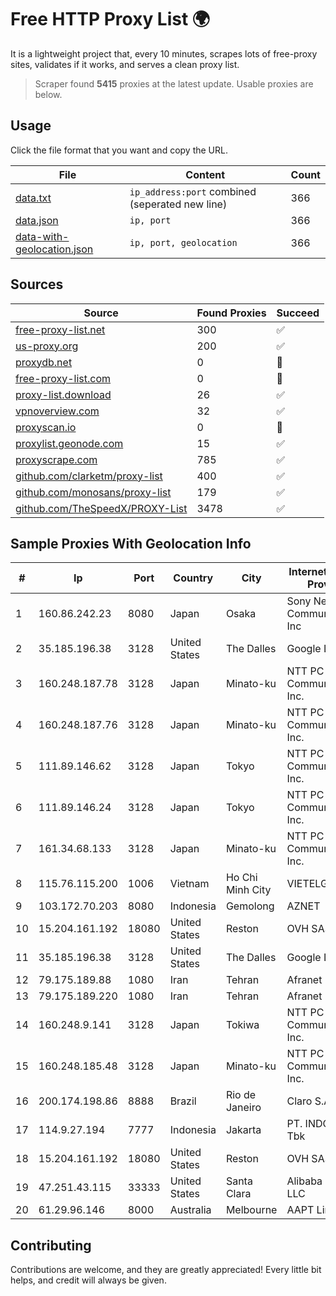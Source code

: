 
# Free HTTP Proxy List 🌍

It is a lightweight project that, every 10 minutes, scrapes lots of free-proxy sites, validates if it works, and serves a clean proxy list.


> Scraper found **5415** proxies at the latest update. Usable proxies are below.

## Usage

Click the file format that you want and copy the URL.


|File|Content|Count|
|----|-------|-----|
|[data.txt](https://raw.githubusercontent.com/themiralay/Proxy-List-World/master/data.txt)|`ip_address:port` combined (seperated new line)|366|
|[data.json](https://raw.githubusercontent.com/themiralay/Proxy-List-World/master/data.json)|`ip, port`|366|
|[data-with-geolocation.json](https://raw.githubusercontent.com/themiralay/Proxy-List-World/master/data-with-geolocation.json)|`ip, port, geolocation`|366|

## Sources

|Source|Found Proxies|Succeed|
|------|-------------|-------|
|[free-proxy-list.net](https://free-proxy-list.net)|300|✅|
|[us-proxy.org](https://www.us-proxy.org)|200|✅|
|[proxydb.net](http://proxydb.net)|0|🚫|
|[free-proxy-list.com](https://free-proxy-list.com/?page=&port=&type%5B%5D=http&type%5B%5D=https&up_time=0&search=Search)|0|🚫|
|[proxy-list.download](https://www.proxy-list.download/HTTP)|26|✅|
|[vpnoverview.com](https://vpnoverview.com/privacy/anonymous-browsing/free-proxy-servers)|32|✅|
|[proxyscan.io](https://www.proxyscan.io)|0|🚫|
|[proxylist.geonode.com](https://proxylist.geonode.com/api/proxy-list?limit=300&page=1&sort_by=lastChecked&sort_type=desc&protocols=http,https)|15|✅|
|[proxyscrape.com](https://api.proxyscrape.com/v2/?request=displayproxies&protocol=http&timeout=10000&country=all&ssl=all&anonymity=all)|785|✅|
|[github.com/clarketm/proxy-list](https://raw.githubusercontent.com/clarketm/proxy-list/master/proxy-list-raw.txt)|400|✅|
|[github.com/monosans/proxy-list](https://raw.githubusercontent.com/monosans/proxy-list/main/proxies/http.txt)|179|✅|
|[github.com/TheSpeedX/PROXY-List](https://raw.githubusercontent.com/TheSpeedX/PROXY-List/master/http.txt)|3478|✅|


## Sample Proxies With Geolocation Info

|#|Ip|Port|Country|City|Internet Service Provider|
|-|--|----|-------|----|-------------------------|
|1|160.86.242.23|8080|Japan|Osaka|Sony Network Communications Inc|
|2|35.185.196.38|3128|United States|The Dalles|Google LLC|
|3|160.248.187.78|3128|Japan|Minato-ku|NTT PC Communications, Inc.|
|4|160.248.187.76|3128|Japan|Minato-ku|NTT PC Communications, Inc.|
|5|111.89.146.62|3128|Japan|Tokyo|NTT PC Communications, Inc.|
|6|111.89.146.24|3128|Japan|Tokyo|NTT PC Communications, Inc.|
|7|161.34.68.133|3128|Japan|Minato-ku|NTT PC Communications, Inc.|
|8|115.76.115.200|1006|Vietnam|Ho Chi Minh City|VIETELGPRS|
|9|103.172.70.203|8080|Indonesia|Gemolong|AZNET|
|10|15.204.161.192|18080|United States|Reston|OVH SAS|
|11|35.185.196.38|3128|United States|The Dalles|Google LLC|
|12|79.175.189.88|1080|Iran|Tehran|Afranet|
|13|79.175.189.220|1080|Iran|Tehran|Afranet|
|14|160.248.9.141|3128|Japan|Tokiwa|NTT PC Communications, Inc.|
|15|160.248.185.48|3128|Japan|Minato-ku|NTT PC Communications, Inc.|
|16|200.174.198.86|8888|Brazil|Rio de Janeiro|Claro S.A|
|17|114.9.27.194|7777|Indonesia|Jakarta|PT. INDOSAT Tbk|
|18|15.204.161.192|18080|United States|Reston|OVH SAS|
|19|47.251.43.115|33333|United States|Santa Clara|Alibaba Cloud LLC|
|20|61.29.96.146|8000|Australia|Melbourne|AAPT Limited|



## Contributing

Contributions are welcome, and they are greatly appreciated! Every
little bit helps, and credit will always be given.

